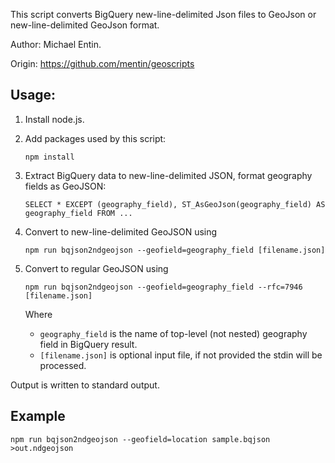 This script converts BigQuery new-line-delimited Json files
to GeoJson or new-line-delimited GeoJson format.

Author: Michael Entin.

Origin: https://github.com/mentin/geoscripts

## Usage:

1. Install node.js.

2. Add packages used by this script:

   `npm install`

3. Extract BigQuery data to new-line-delimited JSON, format geography fields as GeoJSON:

   `SELECT * EXCEPT (geography_field), ST_AsGeoJson(geography_field) AS geography_field FROM ...`

4. Convert to new-line-delimited GeoJSON using

   `npm run bqjson2ndgeojson --geofield=geography_field [filename.json]`

5. Convert to regular GeoJSON using

   `npm run bqjson2ndgeojson --geofield=geography_field --rfc=7946 [filename.json]`

   Where
   * `geography_field` is the name of top-level (not nested) geography field in BigQuery result.
   * `[filename.json]` is optional input file, if not provided the stdin will be processed.

Output is written to standard output.

## Example

`npm run bqjson2ndgeojson --geofield=location sample.bqjson >out.ndgeojson`

